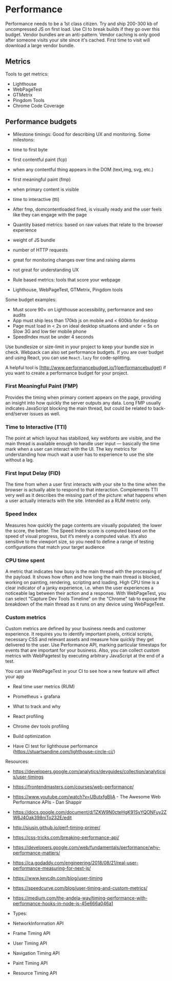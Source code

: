 # Performance

Performance needs to be a 1st class citizen. Try and ship 200-300 kb of uncompressed JS on first load. Use CI to break builds if they go over this budget.
Vendor bundles are an anti-pattern. Vendor caching is only good after someone visits your site since it's cached. First time to visit will download a large vendor bundle.

## Metrics

Tools to get metrics:

- Lighthouse
- WebPageTest
- GTMetrix
- Pingdom Tools
- Chrome Code Coverage

## Performance budgets

- Milestone timings: Good for describing UX and monitoring.
  Some milestons:
- time to first byte
- first contentful paint (fcp)
- when any contentful thing appears in the DOM (text,img, svg, etc.)
- first meaningful paint (fmp)
- when primary content is visible
- time to interactive (tti)
- After fmp, domcontentloaded fired, is visually ready and the user feels like they can engage with the page

- Quantity based metrics: based on raw values that relate to the browser experience
- weight of JS bundle
- number of HTTP requests
- great for monitoring changes over time and raising alarms
- not great for understanding UX

- Rule based metrics: tools that score your webpage
- Lighthouse, WebPageTest, GTMetrix, Pingdom tools

Some budget examples:

- Must score 90+ on Lighthouse accessibility, performance and seo audits
- App must ship less than 170kb js on mobile and < 600kb for desktop
- Page must load in < 2s on ideal desktop situations and under < 5s on Slow 3G and low tier mobile phone
- SpeedIndex must be under 4 seconds

Use bundlesize or size-limit in your project to keep your bundle size in check. Webpack can also set performance budgets. If you are over budget and using React, you can use `React.lazy` for code-splitting.

A helpful tool is [http://www.performancebudget.io/](performancebudget) if you want to create a performance budget for your project.

### First Meaningful Paint (FMP)

Provides the timing when primary content appears on the page, providing an insight into how quickly the server outputs any data. Long FMP usually indicates JavaScript blocking the main thread, but could be related to back-end/server issues as well.

### Time to Interactive (TTI)

The point at which layout has stabilized, key webfonts are visible, and the main thread is available enough to handle user input — basically the time mark when a user can interact with the UI. The key metrics for understanding how much wait a user has to experience to use the site without a lag.

### First Input Delay (FID)

The time from when a user first interacts with your site to the time when the browser is actually able to respond to that interaction. Complements TTI very well as it describes the missing part of the picture: what happens when a user actually interacts with the site. Intended as a RUM metric only.

### Speed Index

Measures how quickly the page contents are visually populated; the lower the score, the better. The Speed Index score is computed based on the speed of visual progress, but it’s merely a computed value. It’s also sensitive to the viewport size, so you need to define a range of testing configurations that match your target audience

### CPU time spent

A metric that indicates how busy is the main thread with the processing of the payload. It shows how often and how long the main thread is blocked, working on painting, rendering, scripting and loading. High CPU time is a clear indicator of a janky experience, i.e. when the user experiences a noticeable lag between their action and a response. With WebPageTest, you can select "Capture Dev Tools Timeline" on the "Chrome" tab to expose the breakdown of the main thread as it runs on any device using WebPageTest.

### Custom metrics

Custom metrics are defined by your business needs and customer experience. It requires you to identify important pixels, critical scripts, necessary CSS and relevant assets and measure how quickly they get delivered to the user. Use Performance API, marking particular timestaps for events that are important for your business. Also, you can collect custom metrics with WebPagetest by executing arbitrary JavaScript at the end of a test.

You can use WebPageTest in your CI to see how a new feature will affect your app

- Real time user metrics (RUM)

- Prometheus + grafana

- What to track and why

- React profiling

- Chrome dev tools profiling

- Build optimization

- Have CI test for lighthouse performance (https://stuartsandine.com/lighthouse-circle-ci/)

Resources:

- https://developers.google.com/analytics/devguides/collection/analyticsjs/user-timings

- https://frontendmasters.com/courses/web-performance/

- https://www.youtube.com/watch?v=UButxfgBljA - The Awesome Web Performance APIs - Dan Shappir

- https://docs.google.com/document/d/1ZKW9N0cteHgK91SyYQONFuy2ZW6J4Oak398niTo232E/edit

- http://siusin.github.io/perf-timing-primer/

- https://css-tricks.com/breaking-performance-api/

- https://developers.google.com/web/fundamentals/performance/why-performance-matters/

- https://ca.godaddy.com/engineering/2018/08/21/real-user-performance-measuring-for-next-js/

- https://www.keycdn.com/blog/user-timing

- https://speedcurve.com/blog/user-timing-and-custom-metrics/

- https://medium.com/the-andela-way/timing-performance-with-performance-hooks-in-node-js-45e666a046a1

- Types:

- NetworkInformation API

- Frame Timing API

- User Timing API

- Navigation Timing API

- Paint Timing API

- Resource Timing API
